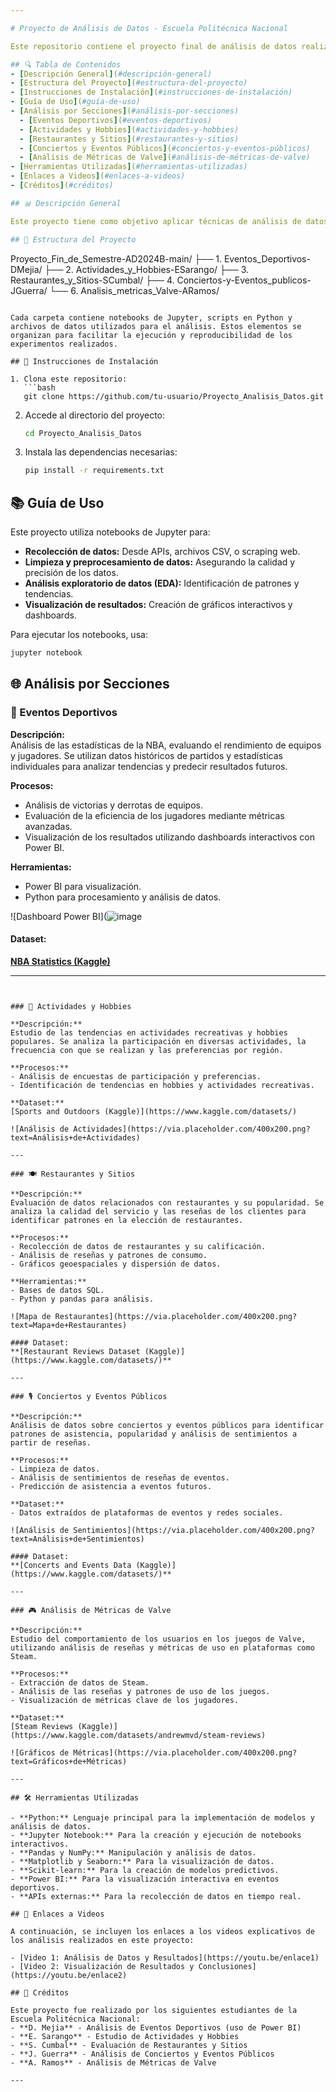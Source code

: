 ```yaml
---

# Proyecto de Análisis de Datos - Escuela Politécnica Nacional

Este repositorio contiene el proyecto final de análisis de datos realizado por los estudiantes de la Escuela Politécnica Nacional. A través de este proyecto, se aplican técnicas avanzadas para extraer conclusiones relevantes de una variedad de fuentes de datos, abordando diversos temas como deportes, hobbies, gastronomía, y más.

## 🔍 Tabla de Contenidos
- [Descripción General](#descripción-general)
- [Estructura del Proyecto](#estructura-del-proyecto)
- [Instrucciones de Instalación](#instrucciones-de-instalación)
- [Guía de Uso](#guía-de-uso)
- [Análisis por Secciones](#análisis-por-secciones)
  - [Eventos Deportivos](#eventos-deportivos)
  - [Actividades y Hobbies](#actividades-y-hobbies)
  - [Restaurantes y Sitios](#restaurantes-y-sitios)
  - [Conciertos y Eventos Públicos](#conciertos-y-eventos-públicos)
  - [Análisis de Métricas de Valve](#análisis-de-métricas-de-valve)
- [Herramientas Utilizadas](#herramientas-utilizadas)
- [Enlaces a Videos](#enlaces-a-videos)
- [Créditos](#créditos)

## 📊 Descripción General

Este proyecto tiene como objetivo aplicar técnicas de análisis de datos para extraer información valiosa de diversas fuentes. Cada sección aborda un tema distinto, utilizando métodos de recolección, limpieza, visualización y análisis de datos. Se emplean técnicas estadísticas, de machine learning y análisis exploratorio para obtener conclusiones basadas en datos reales, lo que permite generar informes de valor práctico para los usuarios.

## 📁 Estructura del Proyecto

```
Proyecto_Fin_de_Semestre-AD2024B-main/
├── 1. Eventos_Deportivos-DMejia/
├── 2. Actividades_y_Hobbies-ESarango/
├── 3. Restaurantes_y_Sitios-SCumbal/
├── 4. Conciertos-y-Eventos_publicos-JGuerra/
└── 6. Analisis_metricas_Valve-ARamos/
```

Cada carpeta contiene notebooks de Jupyter, scripts en Python y archivos de datos utilizados para el análisis. Estos elementos se organizan para facilitar la ejecución y reproducibilidad de los experimentos realizados.

## 🚀 Instrucciones de Instalación

1. Clona este repositorio:
   ```bash
   git clone https://github.com/tu-usuario/Proyecto_Analisis_Datos.git
   ```
2. Accede al directorio del proyecto:
   ```bash
   cd Proyecto_Analisis_Datos
   ```
3. Instala las dependencias necesarias:
   ```bash
   pip install -r requirements.txt
   ```

## 📚 Guía de Uso

Este proyecto utiliza notebooks de Jupyter para:
- **Recolección de datos:** Desde APIs, archivos CSV, o scraping web.
- **Limpieza y preprocesamiento de datos:** Asegurando la calidad y precisión de los datos.
- **Análisis exploratorio de datos (EDA):** Identificación de patrones y tendencias.
- **Visualización de resultados:** Creación de gráficos interactivos y dashboards.

Para ejecutar los notebooks, usa:
```bash
jupyter notebook
```

## 🌐 Análisis por Secciones

### 🏀 Eventos Deportivos

**Descripción:**  
Análisis de las estadísticas de la NBA, evaluando el rendimiento de equipos y jugadores. Se utilizan datos históricos de partidos y estadísticas individuales para analizar tendencias y predecir resultados futuros.

**Procesos:**  
- Análisis de victorias y derrotas de equipos.
- Evaluación de la eficiencia de los jugadores mediante métricas avanzadas.
- Visualización de los resultados utilizando dashboards interactivos con Power BI.

**Herramientas:**  
- Power BI para visualización.
- Python para procesamiento y análisis de datos.

![Dashboard Power BI](![image](https://github.com/user-attachments/assets/845326fd-63cf-43d9-bbc5-0f5428d25c69)

#### Dataset:
**[NBA Statistics (Kaggle)](https://www.kaggle.com/datasets/)**

---
```


### 🌸 Actividades y Hobbies

**Descripción:**  
Estudio de las tendencias en actividades recreativas y hobbies populares. Se analiza la participación en diversas actividades, la frecuencia con que se realizan y las preferencias por región.

**Procesos:**  
- Análisis de encuestas de participación y preferencias.
- Identificación de tendencias en hobbies y actividades recreativas.

**Dataset:**  
[Sports and Outdoors (Kaggle)](https://www.kaggle.com/datasets/)

![Análisis de Actividades](https://via.placeholder.com/400x200.png?text=Análisis+de+Actividades)

---

### 🍽️ Restaurantes y Sitios

**Descripción:**  
Evaluación de datos relacionados con restaurantes y su popularidad. Se analiza la calidad del servicio y las reseñas de los clientes para identificar patrones en la elección de restaurantes.

**Procesos:**  
- Recolección de datos de restaurantes y su calificación.
- Análisis de reseñas y patrones de consumo.
- Gráficos geoespaciales y dispersión de datos.

**Herramientas:**  
- Bases de datos SQL.
- Python y pandas para análisis.

![Mapa de Restaurantes](https://via.placeholder.com/400x200.png?text=Mapa+de+Restaurantes)

#### Dataset:
**[Restaurant Reviews Dataset (Kaggle)](https://www.kaggle.com/datasets/)**

---

### 🎙️ Conciertos y Eventos Públicos

**Descripción:**  
Análisis de datos sobre conciertos y eventos públicos para identificar patrones de asistencia, popularidad y análisis de sentimientos a partir de reseñas.

**Procesos:**  
- Limpieza de datos.
- Análisis de sentimientos de reseñas de eventos.
- Predicción de asistencia a eventos futuros.

**Dataset:**  
- Datos extraídos de plataformas de eventos y redes sociales.

![Análisis de Sentimientos](https://via.placeholder.com/400x200.png?text=Análisis+de+Sentimientos)

#### Dataset:
**[Concerts and Events Data (Kaggle)](https://www.kaggle.com/datasets/)**

---

### 🎮 Análisis de Métricas de Valve

**Descripción:**  
Estudio del comportamiento de los usuarios en los juegos de Valve, utilizando análisis de reseñas y métricas de uso en plataformas como Steam.

**Procesos:**  
- Extracción de datos de Steam.
- Análisis de las reseñas y patrones de uso de los juegos.
- Visualización de métricas clave de los jugadores.

**Dataset:**  
[Steam Reviews (Kaggle)](https://www.kaggle.com/datasets/andrewmvd/steam-reviews)

![Gráficos de Métricas](https://via.placeholder.com/400x200.png?text=Gráficos+de+Métricas)

---

## 🛠️ Herramientas Utilizadas

- **Python:** Lenguaje principal para la implementación de modelos y análisis de datos.
- **Jupyter Notebook:** Para la creación y ejecución de notebooks interactivos.
- **Pandas y NumPy:** Manipulación y análisis de datos.
- **Matplotlib y Seaborn:** Para la visualización de datos.
- **Scikit-learn:** Para la creación de modelos predictivos.
- **Power BI:** Para la visualización interactiva en eventos deportivos.
- **APIs externas:** Para la recolección de datos en tiempo real.

## 🎥 Enlaces a Videos

A continuación, se incluyen los enlaces a los videos explicativos de los análisis realizados en este proyecto:

- [Video 1: Análisis de Datos y Resultados](https://youtu.be/enlace1)
- [Video 2: Visualización de Resultados y Conclusiones](https://youtu.be/enlace2)

## 👥 Créditos

Este proyecto fue realizado por los siguientes estudiantes de la Escuela Politécnica Nacional:
- **D. Mejia** - Análisis de Eventos Deportivos (uso de Power BI)
- **E. Sarango** - Estudio de Actividades y Hobbies
- **S. Cumbal** - Evaluación de Restaurantes y Sitios
- **J. Guerra** - Análisis de Conciertos y Eventos Públicos
- **A. Ramos** - Análisis de Métricas de Valve

---

